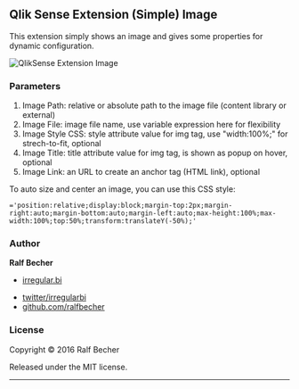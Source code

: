 ## Qlik Sense Extension (Simple) Image

This extension simply shows an image and gives some properties for dynamic configuration.

![QlikSense Extension Image](Screenshot1.PNG)

### Parameters

1. Image Path: relative or absolute path to the image file (content library or external)
2. Image File: image file name, use variable expression here for flexibility
3. Image Style CSS: style attribute value for img tag, use "width:100%;" for strech-to-fit, optional
4. Image Title: title attribute value for img tag, is shown as popup on hover, optional
5. Image Link: an URL to create an anchor tag (HTML link), optional

To auto size and center an image, you can use this CSS style:
```
='position:relative;display:block;margin-top:2px;margin-right:auto;margin-bottom:auto;margin-left:auto;max-height:100%;max-width:100%;top:50%;transform:translateY(-50%);'
```

### Author

**Ralf Becher**

+ [irregular.bi](http://irregular.bi)
* [twitter/irregularbi](http://twitter.com/irregularbi)
* [github.com/ralfbecher](http://github.com/ralfbecher)

### License

Copyright © 2016 Ralf Becher

Released under the MIT license.

***